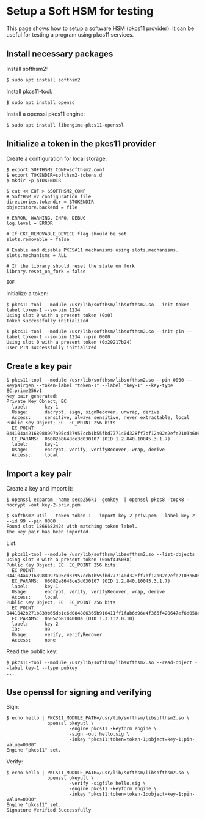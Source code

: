 # Setup a Soft HSM for testing

This page shows how to setup a software HSM (pkcs11 provider). It can be useful for testing a program using pkcs11 services.

## Install necessary packages

Install softhsm2:
```
$ sudo apt install softhsm2
```

Install pkcs11-tool:
```
$ sudo apt install opensc
```

Install a openssl pkcs11 engine:
```
$ sudo apt install libengine-pkcs11-openssl
```

## Initialize a token in the pkcs11 provider

Create a configuration for local storage:
```
$ export SOFTHSM2_CONF=softhsm2.conf
$ export TOKENDIR=softhsm2-tokens.d
$ mkdir -p $TOKENDIR

$ cat << EOF > $SOFTHSM2_CONF
# SoftHSM v2 configuration file
directories.tokendir = $TOKENDIR
objectstore.backend = file

# ERROR, WARNING, INFO, DEBUG
log.level = ERROR

# If CKF_REMOVABLE_DEVICE flag should be set
slots.removable = false

# Enable and disable PKCS#11 mechanisms using slots.mechanisms.
slots.mechanisms = ALL

# If the library should reset the state on fork
library.reset_on_fork = false

EOF
```

Initialize a token:
```
$ pkcs11-tool --module /usr/lib/softhsm/libsofthsm2.so --init-token --label token-1 --so-pin 1234
Using slot 0 with a present token (0x0)
Token successfully initialized

$ pkcs11-tool --module /usr/lib/softhsm/libsofthsm2.so --init-pin --label token-1 --so-pin 1234 --pin 0000
Using slot 0 with a present token (0x29217b24)
User PIN successfully initialized
```

## Create a key pair
```
$ pkcs11-tool --module /usr/lib/softhsm/libsofthsm2.so --pin 0000 --keypairgen --token-label "token-1" --label "key-1" --key-type EC:prime256v1
Key pair generated:
Private Key Object; EC
  label:      key-1
  Usage:      decrypt, sign, signRecover, unwrap, derive
  Access:     sensitive, always sensitive, never extractable, local
Public Key Object; EC  EC_POINT 256 bits
  EC_POINT:   044104a42168988997a95cd37957ccb1b55fbd777140d328ff7bf12a02e2efe2103b608d311efdf737166a7e256d91c390311c902c7fbf53d4a6c4a1dd2094ca353be1
  EC_PARAMS:  06082a8648ce3d030107 (OID 1.2.840.10045.3.1.7)
  label:      key-1
  Usage:      encrypt, verify, verifyRecover, wrap, derive
  Access:     local
```

## Import a key pair

Create a key and import it:
```
$ openssl ecparam -name secp256k1 -genkey  | openssl pkcs8 -topk8 -nocrypt -out key-2-priv.pem

$ softhsm2-util --token token-1 --import key-2-priv.pem --label key-2 --id 99 --pin 0000
Found slot 1866682424 with matching token label.
The key pair has been imported.
```

List:
```
$ pkcs11-tool --module /usr/lib/softhsm/libsofthsm2.so --list-objects
Using slot 0 with a present token (0x6f435038)
Public Key Object; EC  EC_POINT 256 bits
  EC_POINT:   044104a42168988997a95cd37957ccb1b55fbd777140d328ff7bf12a02e2efe2103b608d311efdf737166a7e256d91c390311c902c7fbf53d4a6c4a1dd2094ca353be1
  EC_PARAMS:  06082a8648ce3d030107 (OID 1.2.840.10045.3.1.7)
  label:      key-1
  Usage:      encrypt, verify, verifyRecover, wrap, derive
  Access:     local
Public Key Object; EC  EC_POINT 256 bits
  EC_POINT:   0441042b271b839b65db1c6d084886365b910411ff1fab6d96e4f365f420647ef6d058a0dec249467af9e157b0dba53ae9d43a45eba1d798b2c2a360751b5c6ae13349
  EC_PARAMS:  06052b8104000a (OID 1.3.132.0.10)
  label:      key-2
  ID:         99
  Usage:      verify, verifyRecover
  Access:     none
```

Read the public key:
```
$ pkcs11-tool --module /usr/lib/softhsm/libsofthsm2.so --read-object --label key-1 --type pubkey
...
```

## Use openssl for signing and verifying

Sign:
```
$ echo hello | PKCS11_MODULE_PATH=/usr/lib/softhsm/libsofthsm2.so \
               openssl pkeyutl \
                       -engine pkcs11 -keyform engine \
                       -sign -out hello.sig \
                       -inkey "pkcs11:token=token-1;object=key-1;pin-value=0000"
Engine "pkcs11" set.
```

Verify:
```
$ echo hello | PKCS11_MODULE_PATH=/usr/lib/softhsm/libsofthsm2.so \
               openssl pkeyutl \
                       -verify -sigfile hello.sig \
                       -engine pkcs11 -keyform engine \
                       -inkey "pkcs11:token=token-1;object=key-1;pin-value=0000"
Engine "pkcs11" set.
Signature Verified Successfully
```
